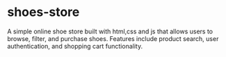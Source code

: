 # shoes-store
A simple online shoe store built with html,css and js that allows users to browse, filter, and purchase shoes. Features include product search, user authentication, and shopping cart functionality.
